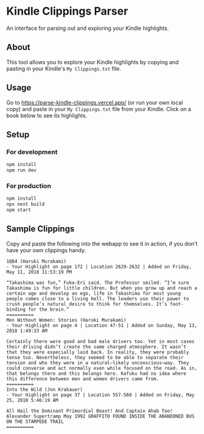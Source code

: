 # Kindle Clippings Parser

An interface for parsing out and exploring your Kindle highlights.

## About

This tool allows you to explore your Kindle highlights by copying and pasting in your Kindle's `My Clippings.txt` file.

## Usage

Go to https://parse-kindle-clippings.vercel.app/ (or run your own local copy) and paste in your `My Clippings.txt` file from your Kindle. Click on a book below to see its highlights.

## Setup

### For development

```bash
npm install
npm run dev
```

### For production

```bash
npm install
npx next build
npm start
```

## Sample Clippings

Copy and paste the following into the webapp to see it in action, if you don't have your own clippings handy.

```
1Q84 (Haruki Murakami)
- Your Highlight on page 172 | Location 2629-2632 | Added on Friday, May 11, 2018 11:53:19 PM

“Takashima was fun,” Fuka-Eri said. The Professor smiled. “I’m sure Takashima is fun for little children. But when you grow up and reach a certain age and develop an ego, life in Takashima for most young people comes close to a living hell. The leaders use their power to crush people’s natural desire to think for themselves. It’s foot-binding for the brain.”
==========
﻿Men Without Women: Stories (Haruki Murakami)
- Your Highlight on page 4 | Location 47-51 | Added on Sunday, May 13, 2018 1:49:33 AM

Certainly there were good and bad male drivers too. Yet in most cases their driving didn’t create the same charged atmosphere. It wasn’t that they were especially laid back. In reality, they were probably tense too. Nevertheless, they seemed to be able to separate their tension and who they were in a natural—likely unconscious—way. They could converse and act normally even while focused on the road. As in, that belongs there and this belongs here. Kafuku had no idea where this difference between men and women drivers came from.
==========
Into the Wild (Jon Krakauer)
- Your Highlight on page 37 | Location 557-560 | Added on Friday, May 25, 2018 5:46:19 AM

All Hail the Dominant Primordial Beast! And Captain Ahab Too! Alexander Supertramp May 1992 GRAFFITO FOUND INSIDE THE ABANDONED BUS ON THE STAMPEDE TRAIL
==========

```
